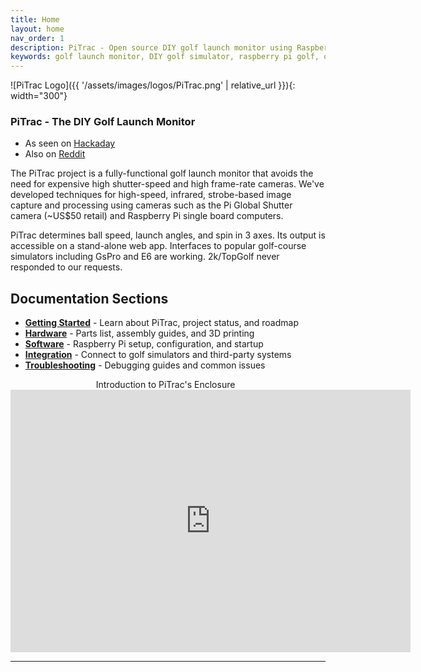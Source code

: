 ```yaml
---
title: Home
layout: home
nav_order: 1
description: PiTrac - Open source DIY golf launch monitor using Raspberry Pi and global shutter cameras. Build your own golf simulator with ball speed, launch angle, and spin tracking.
keywords: golf launch monitor, DIY golf simulator, raspberry pi golf, open source launch monitor, golf ball tracking, launch angle measurement, spin rate measurement
---
```


![PiTrac Logo]({{ '/assets/images/logos/PiTrac.png' | relative_url }}){: width="300"}

### PiTrac - The DIY Golf Launch Monitor

- As seen on [Hackaday](https://hackaday.io/project/195042-pitrac-the-diy-golf-launch-monitor)
- Also on [Reddit](https://www.reddit.com/r/Golfsimulator/comments/1hnwhx0/introducing_pitrac_the_open_source_launch_monitor/)

The PiTrac project is a fully-functional golf launch monitor that avoids the need for expensive high shutter-speed and high frame-rate cameras. We've developed techniques for high-speed, infrared, strobe-based image capture and processing using cameras such as the Pi Global Shutter camera (~US$50 retail) and Raspberry Pi single board computers.

PiTrac determines ball speed, launch angles, and spin in 3 axes. Its output is accessible on a stand-alone web app. Interfaces to popular golf-course simulators including GsPro and E6 are working. 2k/TopGolf never responded to our requests.

## Documentation Sections

- **[Getting Started](getting-started/)** - Learn about PiTrac, project status, and roadmap
- **[Hardware](hardware/)** - Parts list, assembly guides, and 3D printing
- **[Software](software/)** - Raspberry Pi setup, configuration, and startup
- **[Integration](integration/)** - Connect to golf simulators and third-party systems
- **[Troubleshooting](troubleshooting/)** - Debugging guides and common issues

<p align="center">Introduction to PiTrac's Enclosure
&nbsp;
<iframe width="640" height="420" src="https://www.youtube.com/embed/1pX95VoKsS4?si=O_Mzlwz3F93mBZXC" frameborder="0" allowfullscreen></iframe>
</p>


----

[^1]: [It can take up to 10 minutes for changes to your site to publish after you push the changes to GitHub](https://docs.github.com/en/pages/setting-up-a-github-pages-site-with-jekyll/creating-a-github-pages-site-with-jekyll#creating-your-site).

[Just the Docs]: https://just-the-docs.github.io/just-the-docs/
[GitHub Pages]: https://docs.github.com/en/pages
[README]: https://github.com/just-the-docs/just-the-docs-template/blob/main/README.md
[Jekyll]: https://jekyllrb.com
[GitHub Pages / Actions workflow]: https://github.blog/changelog/2022-07-27-github-pages-custom-github-actions-workflows-beta/
[use this template]: https://github.com/just-the-docs/just-the-docs-template/generate
